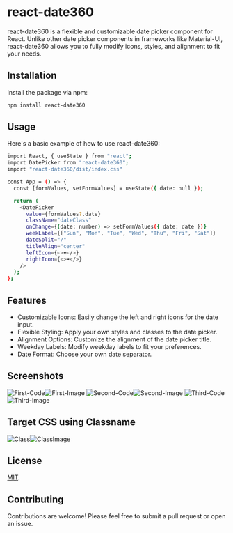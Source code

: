 
# react-date360

react-date360 is a flexible and customizable date picker component for React. Unlike other date picker components in frameworks like Material-UI, react-date360 allows you to fully modify icons, styles, and alignment to fit your needs.

## Installation
Install the package via npm:
```bash
npm install react-date360

```
## Usage
Here's a basic example of how to use react-date360:

```bash
import React, { useState } from "react";
import DatePicker from "react-date360";
import "react-date360/dist/index.css"

const App = () => {
  const [formValues, setFormValues] = useState({ date: null });

  return (
    <DatePicker
      value={formValues?.date}
      className="dateClass"
      onChange={(date: number) => setFormValues({ date: date })}
      weekLabel={["Sun", "Mon", "Tue", "Wed", "Thu", "Fri", "Sat"]}
      dateSplit="/"
      titleAlign="center"
      leftIcon={<>⬅️</>}
      rightIcon={<>➡️</>}
    />
  );
};

```
## Features
- Customizable Icons: Easily change the left and right icons for the date input.
- Flexible Styling: Apply your own styles and classes to the date picker.
- Alignment Options: Customize the alignment of the date picker title.
- Weekday Labels: Modify weekday labels to fit your preferences.
- Date Format: Choose your own date separator.


## Screenshots
![First-Code](https://raw.githubusercontent.com/Vairavelflash/react-date360/main/images/reactdate360-1.png?raw=true)![First-Image](images/date1.png)
![Second-Code](images/reactdate360-2.png)![Second-Image](images/date2.png)
![Third-Code](images/reactdate360-3.png)![Third-Image](images/date3.png)

## Target CSS using Classname

![Class](images/reactdate360.png)![ClassImage](images/date4.png)

## License

[MIT](https://choosealicense.com/licenses/mit/).

## Contributing

Contributions are welcome! Please feel free to submit a pull request or open an issue.
